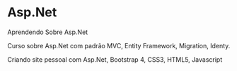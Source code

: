 # Asp.Net
Aprendendo Sobre Asp.Net

<p>Curso sobre Asp.Net com padrão MVC, Entity Framework, Migration, Identy.</p>

<p>Criando site pessoal com Asp.Net, Bootstrap 4, CSS3, HTML5, Javascript</p>
